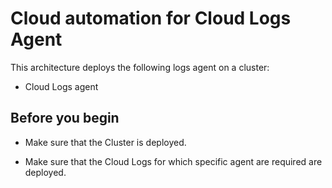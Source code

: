 # Cloud automation for Cloud Logs Agent

This architecture deploys the following logs agent on a cluster:

* Cloud Logs agent

## Before you begin

* Make sure that the Cluster is deployed.

* Make sure that the Cloud Logs for which specific agent are required are deployed.

